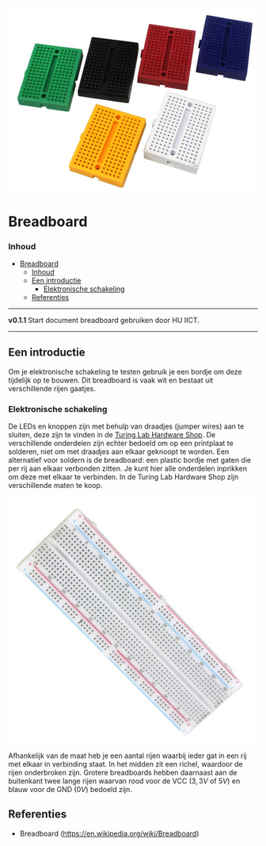 ![logo](./img/bbsmall.png) [](logo-id)

# Breadboard[](title-id)

### Inhoud[](toc-id)

- [Breadboard](#breadboard)
    - [Inhoud](#inhoud)
  - [Een introductie](#een-introductie)
    - [Elektronische schakeling](#elektronische-schakeling)
  - [Referenties](#referenties)

---

**v0.1.1 [](version-id)** Start document breadboard gebruiken door HU IICT[](author-id).

---

## Een introductie

Om je elektronische schakeling te testen gebruik je een bordje om deze tijdelijk op te bouwen. Dit breadboard is vaak wit en bestaat uit verschillende rijen gaatjes.

### Elektronische schakeling

De LEDs en knoppen zijn met behulp van draadjes (jumper wires) aan te sluiten, deze zijn te vinden in de [Turing Lab Hardware Shop](https://hu-hbo-ict.gitlab.io/turing-lab/ti-lab-shop/index.html). De verschillende onderdelen zijn echter bedoeld om op een printplaat te solderen, niet om met draadjes aan elkaar geknoopt te worden. Een alternatief voor soldern is de breadboard: een plastic bordje met gaten die per rij aan elkaar verbonden zitten. Je kunt hier alle onderdelen inprikken om deze met elkaar te verbinden. In de Turing Lab Hardware Shop zijn verschillende maten te koop.

![logo](./img/bblarge.png)

Afhankelijk van de maat heb je een aantal rijen waarbij ieder gat in een rij met elkaar in verbinding staat. In het midden zit een richel, waardoor de rijen onderbroken zijn. Grotere breadboards hebben daarnaast aan de buitenkant twee lange rijen waarvan rood voor de VCC ($3,3V$ of $5V$) en blauw voor de GND ($0V$) bedoeld zijn.

## Referenties
- Breadboard (<https://en.wikipedia.org/wiki/Breadboard>)